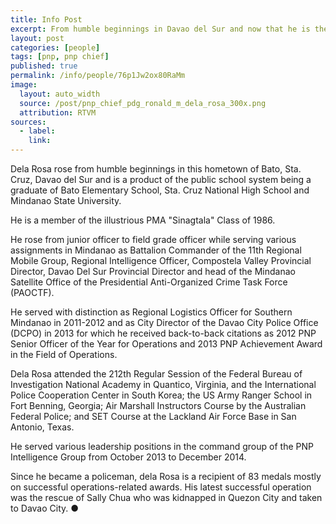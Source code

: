 ```yaml
---
title: Info Post
excerpt: From humble beginnings in Davao del Sur and now that he is the 21st PNP Chief, Police Director General Ronald 'Bato' Dela Rosa never dreamed of being in his position now. He believes it must be destiny that placed him there and because he has a crucial job for his country.
layout: post
categories: [people]
tags: [pnp, pnp chief]
published: true
permalink: /info/people/76p1Jw2ox80RaMm
image:
  layout: auto_width
  source: /post/pnp_chief_pdg_ronald_m_dela_rosa_300x.png
  attribution: RTVM
sources:
  - label:
    link:
---
```


Dela Rosa rose from humble beginnings in this hometown of Bato, Sta. Cruz, Davao del Sur and is a product of the public school system being a graduate of Bato Elementary School, Sta. Cruz National High School and Mindanao State University.

He is a member of the illustrious PMA "Sinagtala" Class of 1986.

He rose from junior officer to field grade officer while serving various assignments in Mindanao as Battalion Commander of the 11th Regional Mobile Group, Regional Intelligence Officer, Compostela Valley Provincial Director, Davao Del Sur Provincial Director and head of the Mindanao Satellite Office of the Presidential Anti-Organized Crime Task Force (PAOCTF).

He served with distinction as Regional Logistics Officer for Southern Mindanao in 2011-2012 and as City Director of the Davao City Police Office (DCPO) in 2013 for which he received back-to-back citations as 2012 PNP Senior Officer of the Year for Operations and 2013 PNP Achievement Award in the Field of Operations.

Dela Rosa attended the 212th Regular Session of the Federal Bureau of Investigation National Academy in Quantico, Virginia, and the International Police Cooperation Center in South Korea; the US Army Ranger School in Fort Benning, Georgia; Air Marshall Instructors Course by the Australian Federal Police; and SET Course at the Lackland Air Force Base in San Antonio, Texas.

He served various leadership positions in the command group of the PNP Intelligence Group from October 2013 to December 2014.

Since he became a policeman, dela Rosa is a recipient of 83 medals mostly on successful operations-related awards.
His latest successful operation was the rescue of Sally Chua who was kidnapped in Quezon City and taken to Davao City.
&#x25cf;
